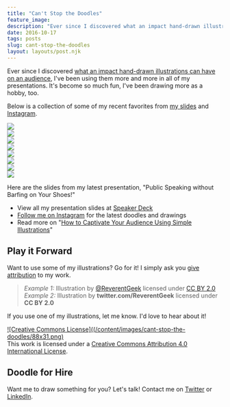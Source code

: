 ```yaml
---
title: "Can't Stop the Doodles"
feature_image: 
description: "Ever since I discovered what an impact hand-drawn illustrations can have on an audience, I've been using them more and more in all of my…"
date: 2016-10-17
tags: posts
slug: cant-stop-the-doodles
layout: layouts/post.njk
---
```


Ever since I discovered [what an impact hand-drawn illustrations can have on an audience](https://medium.com/@reverentgeek/captivate-your-audience-using-simple-illustrations-5bf0fcd0e301#.gxhgacwox), I've been using them more and more in all of my presentations. It's become so much fun, I've been drawing more as a hobby, too.

Below is a collection of some of my recent favorites from [my slides](https://speakerdeck.com/reverentgeek) and [Instagram](https://www.instagram.com/reverentgeek/).

![](/content/images/2016/10/dumpster-fire.png)  
![](/content/images/2016/10/javascript-park.jpg)  
![](/content/images/2016/10/javascript-finds-a-way.jpg)  
![](/content/images/2016/10/js-helping-developers-internet-since-1995.jpg)  
![](/content/images/2016/10/i-pity-the-fool.png)  
![](/content/images/2016/10/dotnet-godfather.png)  
![](/content/images/2016/10/js-its-a-js-thang.jpg)  
![](/content/images/2016/10/superman-manual.jpg)

Here are the slides from my latest presentation, "Public Speaking without Barfing on Your Shoes!"

* View all my presentation slides at [Speaker Deck](https://speakerdeck.com/reverentgeek)
* [Follow me on Instagram](https://www.instagram.com/reverentgeek/) for the latest doodles and drawings
* Read more on "[How to Captivate Your Audience Using Simple Illustrations](https://medium.com/@reverentgeek/captivate-your-audience-using-simple-illustrations-5bf0fcd0e301#.gxhgacwox)"

## Play it Forward

Want to use some of my illustrations? Go for it! I simply ask you [give attribution](https://creativecommons.org/use-remix/get-permission/) to my work.

> _Example 1:_ Illustration by [@ReverentGeek](https://twitter.com/reverentgeek) licensed under [CC BY 2.0](https://creativecommons.org/licenses/by/2.0/)
> _Example 2:_ Illustration by **twitter.com/ReverentGeek** licensed under **CC BY 2.0**

If you use one of my illustrations, let me know. I'd love to hear about it!

[![Creative Commons License]((/content/images/cant-stop-the-doodles/88x31.png)](http://creativecommons.org/licenses/by/4.0/)  
This work is licensed under a [Creative Commons Attribution 4.0 International License](http://creativecommons.org/licenses/by/4.0/).

## Doodle for Hire

Want me to draw something for you? Let's talk! Contact me on [Twitter](https://twitter.com/reverentgeek) or [LinkedIn](https://www.linkedin.com/in/davidneal).
